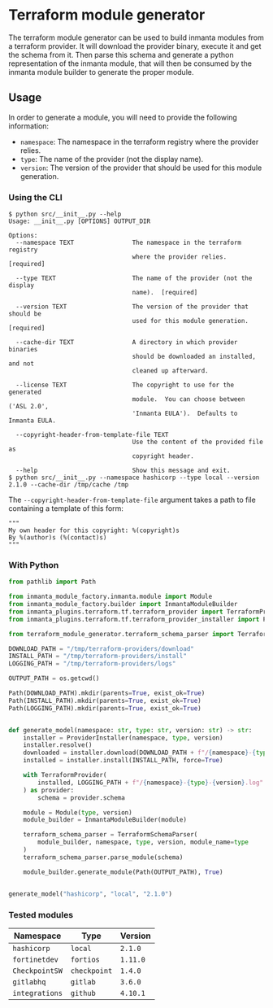 # Terraform module generator

The terraform module generator can be used to build inmanta modules from a terraform provider.  It will download the provider binary, execute it and get the schema from it.  Then parse this schema and generate a python representation of the inmanta module, that will then be consumed by the inmanta module builder to generate the proper module.

## Usage
In order to generate a module, you will need to provide the following information:
 - `namespace`: The namespace in the terraform registry where the provider relies.
 - `type`: The name of the provider (not the display name).
 - `version`: The version of the provider that should be used for this module generation.

### Using the CLI

```console
$ python src/__init__.py --help
Usage: __init__.py [OPTIONS] OUTPUT_DIR

Options:
  --namespace TEXT                The namespace in the terraform registry
                                  where the provider relies.  [required]

  --type TEXT                     The name of the provider (not the display
                                  name).  [required]

  --version TEXT                  The version of the provider that should be
                                  used for this module generation.  [required]

  --cache-dir TEXT                A directory in which provider binaries
                                  should be downloaded an installed, and not
                                  cleaned up afterward.

  --license TEXT                  The copyright to use for the generated
                                  module.  You can choose between ('ASL 2.0',
                                  'Inmanta EULA').  Defaults to Inmanta EULA.

  --copyright-header-from-template-file TEXT
                                  Use the content of the provided file as
                                  copyright header.

  --help                          Show this message and exit.
$ python src/__init__.py --namespace hashicorp --type local --version 2.1.0 --cache-dir /tmp/cache /tmp
```

The `--copyright-header-from-template-file` argument takes a path to file containing a template of this form:
```
"""
My own header for this copyright: %(copyright)s
By %(author)s (%(contact)s)
"""
```

### With Python

```python
from pathlib import Path

from inmanta_module_factory.inmanta.module import Module
from inmanta_module_factory.builder import InmantaModuleBuilder
from inmanta_plugins.terraform.tf.terraform_provider import TerraformProvider
from inmanta_plugins.terraform.tf.terraform_provider_installer import ProviderInstaller

from terraform_module_generator.terraform_schema_parser import TerraformSchemaParser

DOWNLOAD_PATH = "/tmp/terraform-providers/download"
INSTALL_PATH = "/tmp/terraform-providers/install"
LOGGING_PATH = "/tmp/terraform-providers/logs"

OUTPUT_PATH = os.getcwd()

Path(DOWNLOAD_PATH).mkdir(parents=True, exist_ok=True)
Path(INSTALL_PATH).mkdir(parents=True, exist_ok=True)
Path(LOGGING_PATH).mkdir(parents=True, exist_ok=True)


def generate_model(namespace: str, type: str, version: str) -> str:
    installer = ProviderInstaller(namespace, type, version)
    installer.resolve()
    downloaded = installer.download(DOWNLOAD_PATH + f"/{namespace}-{type}-{version}")
    installed = installer.install(INSTALL_PATH, force=True)

    with TerraformProvider(
        installed, LOGGING_PATH + f"/{namespace}-{type}-{version}.log"
    ) as provider:
        schema = provider.schema

    module = Module(type, version)
    module_builder = InmantaModuleBuilder(module)

    terraform_schema_parser = TerraformSchemaParser(
        module_builder, namespace, type, version, module_name=type
    )
    terraform_schema_parser.parse_module(schema)

    module_builder.generate_module(Path(OUTPUT_PATH), True)


generate_model("hashicorp", "local", "2.1.0")
```

### Tested modules
| **Namespace** | **Type** | **Version** |
| --- | --- | --- |
| `hashicorp` | `local` | `2.1.0` |
| `fortinetdev` | `fortios` | `1.11.0` |
| `CheckpointSW` | `checkpoint` | `1.4.0` |
| `gitlabhq` | `gitlab` | `3.6.0` |
| `integrations` | `github` | `4.10.1` |
